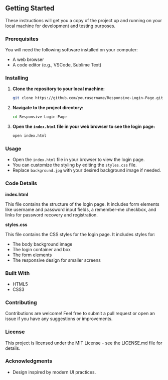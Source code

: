 
## Getting Started

These instructions will get you a copy of the project up and running on your local machine for development and testing purposes.

### Prerequisites

You will need the following software installed on your computer:

- A web browser
- A code editor (e.g., VSCode, Sublime Text)

### Installing

1. **Clone the repository to your local machine:**

    ```bash
    git clone https://github.com/yourusername/Responsive-Login-Page.git
    ```

2. **Navigate to the project directory:**

    ```bash
    cd Responsive-Login-Page
    ```

3. **Open the `index.html` file in your web browser to see the login page:**

    ```bash
    open index.html
    ```

### Usage

- Open the `index.html` file in your browser to view the login page.
- You can customize the styling by editing the `styles.css` file.
- Replace `background.jpg` with your desired background image if needed.

### Code Details

**index.html**

This file contains the structure of the login page. It includes form elements like username and password input fields, a remember-me checkbox, and links for password recovery and registration.

**styles.css**

This file contains the CSS styles for the login page. It includes styles for:
- The body background image
- The login container and box
- The form elements
- The responsive design for smaller screens

### Built With

- HTML5
- CSS3

### Contributing

Contributions are welcome! Feel free to submit a pull request or open an issue if you have any suggestions or improvements.

### License

This project is licensed under the MIT License - see the LICENSE.md file for details.

### Acknowledgments

- Design inspired by modern UI practices.

